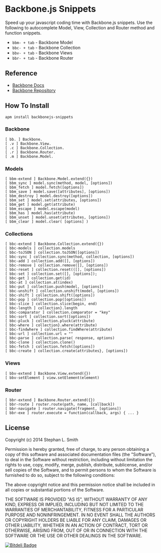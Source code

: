 # Backbone.js Snippets

Speed up your javascript coding time with Backbone.js snippets. Use
the following to autocomplete Model, View, Collection and Router
method and function snippets.

* `bbm- + tab` - Backbone Model
* `bbc- + tab` - Backbone Collection
* `bbv- + tab` - Backbone Views
* `bbr- + tab` - Backbone Router

## Reference
 * [Backbone Docs](http://backbonejs.org)
 * [Backbone Repository](https://github.com/jashkenas/backbone)

## How To Install

```
apm install backbonejs-snippets
```

### Backbone
```
[ bb. ] Backbone.
[ .v ] Backbone.View.
[ .c ] Backbone.Collection.
[ .r ] Backbone.Router.
[ .m ] Backbone.Model.
```

### Models
```
[ bbm-extend ] Backbone.Model.extend({})
[ bbm_sync ] model.sync(method, model, [options])
[ bbm_fetch ] model.fetch([options])
[ bbm_save ] model.save([attributes], [options])
[ bbm_destroy ] model.destroy([options])
[ bbm_set ] model.set(attributes, [options])
[ bbm_get ] model.get(attribute)
[ bbm_escape ] model.escape(model)
[ bbm_has ] model.has(attribute)
[ bbm_unset ] model.unset(attributes, [options])
[ bbm_clear ] model.clear( [options] )
```

### Collections
```
[ bbc-extend ] Backbone.Collection.extend({})
[ bbc-models ] collection.models
[ bbc-toJSON ] collection.toJSON([options])
[ bbc-sync ] collection.sync(method, collection, [options])
[ bbc-add ] collection.add([], [options])
[ bbc-remove ] collection.remove([], [options])
[ bbc-reset ] collection.reset(([], [options])
[ bbc-set ] collection.set([], [options]);
[ bbc-get ] collection.get(id)
[ bbc-at ] collection.at(index)
[ bbc-put ] collection.push(model, [options])
[ bbc-unshift ] collection.unshift(model, [options])
[ bbc-shift ] collection.shift([options])
[ bbc-pop ] collection.pop([options])
[ bbc-slice ] collection.slice(begin, end)
[ bbc-length ] collection}.length
[ bbc-comparator ] collection.comparator = "key"
[ bbc-sort ] collection.sort([options])
[ bbc-pluck ] collection.pluck(attribute)
[ bbc-where ] collection}.where(attribute)
[ bbc-findwhere ] collection.findWhere(attribute)
[ bbc-url ] collection.url = ""
[ bbc-parse ] collection.parse( response, options)
[ bbc-clone ] collection.clone()
[ bbc-fetch ] collection.fetch([options])
[ bbc-create ] collection.create(attributes}, [options])
```

### Views
```
[ bbv-extend ] Backbone.View.extend({})
[ bbv-setElement ] view.setElement(element)
```

### Router
```
[ bbr-extend ] Backbone.Router.extend({})
[ bbr-route ] router.route(path, name, [callback])
[ bbr-navigate ] router.navigate(fragment, [options])
[ bbr-exe ] router.execute = function(callback, args) { ... }
```

## License

Copyright (c) 2014 Stephan L. Smith

Permission is hereby granted, free of charge, to any person obtaining
a copy of this software and associated documentation files (the
"Software"), to deal in the Software without restriction, including
without limitation the rights to use, copy, modify, merge, publish,
distribute, sublicense, and/or sell copies of the Software, and to
permit persons to whom the Software is furnished to do so, subject to
the following conditions:

The above copyright notice and this permission notice shall be
included in all copies or substantial portions of the Software.

THE SOFTWARE IS PROVIDED "AS IS", WITHOUT WARRANTY OF ANY KIND,
EXPRESS OR IMPLIED, INCLUDING BUT NOT LIMITED TO THE WARRANTIES OF
MERCHANTABILITY, FITNESS FOR A PARTICULAR PURPOSE AND
NONINFRINGEMENT. IN NO EVENT SHALL THE AUTHORS OR COPYRIGHT HOLDERS BE
LIABLE FOR ANY CLAIM, DAMAGES OR OTHER LIABILITY, WHETHER IN AN ACTION
OF CONTRACT, TORT OR OTHERWISE, ARISING FROM, OUT OF OR IN CONNECTION
WITH THE SOFTWARE OR THE USE OR OTHER DEALINGS IN THE SOFTWARE.


[![Bitdeli Badge](https://d2weczhvl823v0.cloudfront.net/d1b1/atom-backbonejs/trend.png)](https://bitdeli.com/free "Bitdeli Badge")

